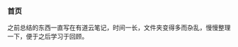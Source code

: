 <!--
 * @Description: 
 * @Author: liushuhao
 * @Date: 2021-02-01 19:23:45
 * @LastEditors: liushuhao
-->
### 首页

之前总结的东西一直写在有道云笔记，时间一长，文件夹变得多而杂乱，慢慢整理一下，便于之后学习于回顾。
